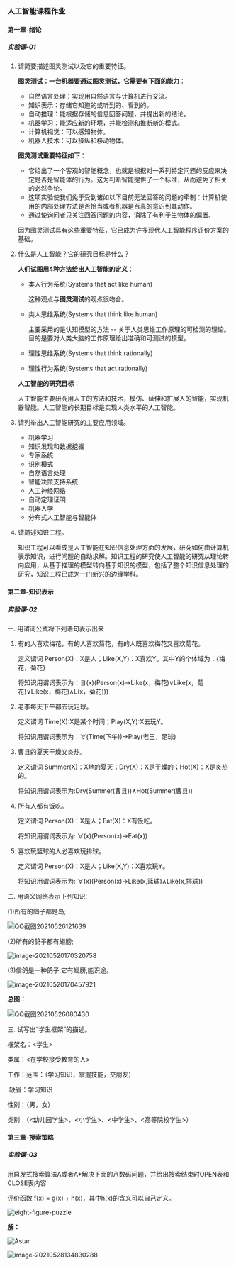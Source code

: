 ### 人工智能课程作业

#### 第一章-绪论

##### 实验课-01

1. 请简要描述图灵测试以及它的重要特征。

   **图灵测试：一台机器要通过图灵测试，它需要有下面的能力**：

   * 自然语言处理：实现用自然语言与计算机进行交流。
   * 知识表示：存储它知道的或听到的、看到的。
   * 自动推理：能根据存储的信息回答问题，并提出新的结论。
   * 机器学习：能适应新的环境，并能检测和推断新的模式。
   * 计算机视觉：可以感知物体。
   * 机器人技术：可以操纵和移动物体。

   **图灵测试重要特征如下**：

   * 它给出了一个客观的智能概念，也就是根据对一系列特定问题的反应来决定是否是智能体的行为。这为判断智能提供了一个标准，从而避免了相关的必然争论。
   * 这项实验使我们免于受到诸如以下目前无法回答的问题的牵制：计算机使用的内部处理方法是否恰当或者机器是否真的意识到其动作。
   * 通过使询问者只关注回答问题的内容，消除了有利于生物体的偏置.

   因为图灵测试具有这些重要特征，它已成为许多现代人工智能程序评价方案的基础。

2. 什么是人工智能？它的研究目标是什么？

   **人们试图用4种方法给出人工智能的定义**：

   * 类人行为系统(Systems that act like human)

     这种观点与**图灵测试**的观点很吻合。

   * 类人思维系统(Systems that think like human)

     主要采用的是认知模型的方法 -- 关于人类思维工作原理的可检测的理论。目的是要对人类大脑的工作原理给出准确和可测试的模型。

   * 理性思维系统(Systems that think rationally)

   * 理性行为系统(Systems that act rationally)

   **人工智能的研究目标**：
   
   人工智能主要研究用人工的方法和技术，模仿、延伸和扩展人的智能，实现机器智能。人工智能的长期目标是实现人类水平的人工智能。
   
3. 请列举出人工智能研究的主要应用领域。

   * 机器学习
   * 知识发现和数据挖掘
   * 专家系统
   * 识别模式
   * 自然语言处理
   * 智能决策支持系统
   * 人工神经网络
   * 自动定理证明
   * 机器人学
   * 分布式人工智能与智能体
   
4. 请简述知识工程。

   知识工程可以看成是人工智能在知识信息处理方面的发展，研究如何由计算机表示知识，进行问题的自动求解。知识工程的研究使人工智能的研究从理论转向应用，从基于推理的模型转向基于知识的模型，包括了整个知识信息处理的研究，知识工程已成为一门新兴的边缘学科。

#### 第二章-知识表示

##### 实验课-02

一. 用谓词公式将下列语句表示出来

1. 有的人喜欢梅花，有的人喜欢菊花，有的人既喜欢梅花又喜欢菊花。

   定义谓词 Person(X)：X是人；Like(X,Y)：X喜欢Y。其中Y的个体域为：{梅花，菊花}

   将知识用谓词表示为：∃(x)(Person(x)→Like(x，梅花)∨Like(x，菊花)∨Like(x，梅花)∧L(x，菊花)))

2. 老李每天下午都去玩足球。

   定义谓词 Time(X):X是某个时间；Play(X,Y):X去玩Y。

   将知识用谓词表示为：∀(Time(下午))→Play(老王，足球)

3. 曹县的夏天干燥又炎热。

   定义谓词 Summer(X)：X地的夏天；Dry(X)：X是干燥的；Hot(X)：X是炎热的。

   将知识用谓词表示为:Dry(Summer(曹县))∧Hot(Summer(曹县))

4. 所有人都有饭吃。

   定义谓词 Person(X)：X是人；Eat(X)：X有饭吃。

   将知识用谓词表示为: ∀(x)(Person(x)→Eat(x))

5. 喜欢玩篮球的人必喜欢玩排球。

   定义谓词 Person(X)：X是人；Like(X,Y)：X喜欢玩Y。

   将知识用谓词表示为: ∀(x)(Person(x)→Like(x,篮球)∧Like(x,排球))

二. 用语义网络表示下列知识:

(1)所有的鸽子都是鸟;

![QQ截图20210526121639](https://gitee.com/bai_xiao_fei/picture/raw/master/pic//QQ%E6%88%AA%E5%9B%BE20210526121639.png)

(2)所有的鸽子都有翅膀;

![image-20210520170320758](https://gitee.com/bai_xiao_fei/picture/raw/master/pic//image-20210520170320758.png)

(3)信鸽是一种鸽子,它有翅膀,能识途。

![image-20210520170457921](https://gitee.com/bai_xiao_fei/picture/raw/master/pic//image-20210520170457921.png)

**总图：**

![QQ截图20210526080430](https://gitee.com/bai_xiao_fei/picture/raw/master/pic//QQ%E6%88%AA%E5%9B%BE20210526080430.png)

三. 试写出“学生框架”的描述。

框架名：<学生>

类属：<在学校接受教育的人>

工作：范围：（学习知识，掌握技能，交朋友）

​			缺省：学习知识

性别：（男，女）

类别：（<幼儿园学生>、<小学生>、<中学生>、<高等院校学生>）

#### 第三章-搜索策略

##### 实验课-03

用启发式搜索算法A或者A*解决下面的八数码问题，并给出搜索结束时OPEN表和CLOSE表内容

评价函数 f(x) = g(x) + h(x)，其中h(x)的含义可以自己定义。

![eight-figure-puzzle](https://gitee.com/bai_xiao_fei/picture/raw/master/pic//eight-figure-puzzle.png)

**解：**

![Astar](https://gitee.com/bai_xiao_fei/picture/raw/master/pic//Astar.png)

![image-20210528134830288](https://gitee.com/bai_xiao_fei/picture/raw/master/pic//image-20210528134830288.png)











